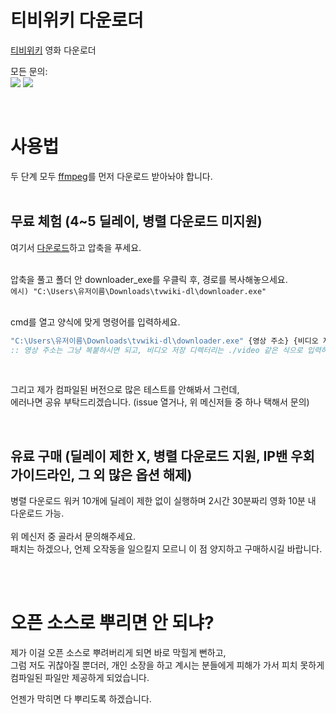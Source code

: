 # 티비위키 다운로더
[티비위키](https://dongjuthedeveloper.github.io/tvwiki_downloader/latest_url/) 영화 다운로더<br>

모든 문의: <br>
![](https://dcbadge.limes.pink/api/shield/1285574573877624924?style=flat?d=d)
[![](https://img.shields.io/badge/DongjuTheDevloper-26A5E4?style=flat&logo=telegram&logoColor=white)](https://t.me/DongjuTheDeveloper)

<br>

# 사용법

두 단계 모두 [ffmpeg](https://ffmpeg.org/download.html)를 먼저 다운로드 받아놔야 합니다.<br><br>

## 무료 체험 (4~5 딜레이, 병렬 다운로드 미지원)
여기서 [다운로드](https://github.com/DongjuTheDeveloper/tvwiki_downloader/releases/download/free-exe/tvwiki-dl.zip)하고 압축을 푸세요.<br><br>

압축을 풀고 폴더 안 downloader_exe를 우클릭 후, 경로를 복사해놓으세요.<br>
`에시) "C:\Users\유저이름\Downloads\tvwiki-dl\downloader.exe"`<br><br>

cmd를 열고 양식에 맞게 명령어를 입력하세요.
```cmd
"C:\Users\유저이름\Downloads\tvwiki-dl\downloader.exe" {영상 주소} {비디오 저장 디렉터리}
:: 영상 주소는 그냥 복붙하시면 되고, 비디오 저장 디렉터리는 ./video 같은 식으로 입력하시면 됩니다.
```
<br>

그리고 제가 컴파일된 버전으로 많은 테스트를 안해봐서 그런데,<br>
에러나면 공유 부탁드리겠습니다. (issue 열거나, 위 메신저들 중 하나 택해서 문의)

<br>

## 유료 구매 (딜레이 제한 X, 병렬 다운로드 지원, IP밴 우회 가이드라인, 그 외 많은 옵션 해제)
병렬 다운로드 워커 10개에 딜레이 제한 없이 실행하며 2시간 30분짜리 영화 10분 내 다운로드 가능.<br><br>
위 메신저 중 골라서 문의해주세요.<br>
패치는 하겠으나, 언제 오작동을 일으킬지 모르니 이 점 양지하고 구매하시길 바랍니다.<br><br>

<br>

# 오픈 소스로 뿌리면 안 되냐?
제가 이걸 오픈 소스로 뿌려버리게 되면 바로 막힐게 뻔하고,<br>
그럼 저도 귀찮아질 뿐더러, 개인 소장을 하고 계시는 분들에게 피해가 가서 피치 못하게 컴파일된 파일만 제공하게 되었습니다.


언젠가 막히면 다 뿌리도록 하겠습니다.
